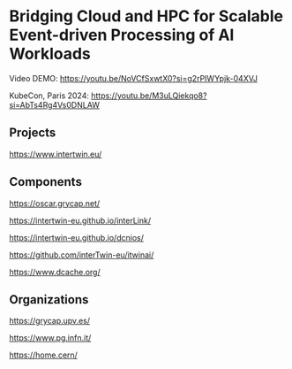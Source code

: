 # Bridging Cloud and HPC for Scalable Event-driven Processing of AI Workloads

Video DEMO: https://youtu.be/NoVCfSxwtX0?si=g2rPIWYpjk-04XVJ

KubeCon, Paris 2024: https://youtu.be/M3uLQiekqo8?si=AbTs4Rg4Vs0DNLAW

## Projects

https://www.intertwin.eu/

## Components

https://oscar.grycap.net/

https://intertwin-eu.github.io/interLink/

https://intertwin-eu.github.io/dcnios/

https://github.com/interTwin-eu/itwinai/

https://www.dcache.org/

## Organizations

https://grycap.upv.es/

https://www.pg.infn.it/

https://home.cern/

